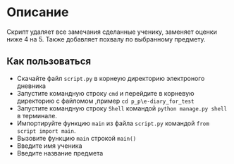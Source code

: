 # Описание
Скрипт удаляет все замечания сделанные ученику, заменяет оценки ниже 4 на 5.
Также добавляет похвалу по выбранному предмету.
## Как пользоваться 
* Скачайте файл `script.py` в корнеую директорию электроного дневника
* Запустите командную строку `cmd` и перейдите в корневую директорию с файломом ,пример `cd p_p\e-diary_for_test`
* Запустите командную строку  `Shell` командой `python manage.py shell` в терминале.
* Импортируйте функцию `main` из файла `script.py` командой `from script import main`.
* Вызовите функцию `main` строкой `main()`
* Введите имя ученика
* Введите название предмета



